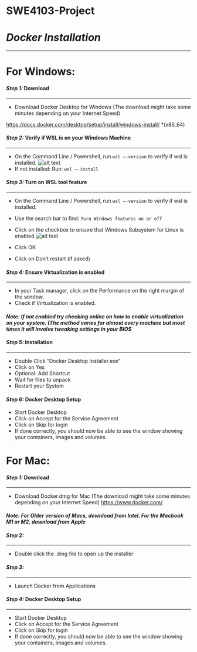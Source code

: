 # SWE4103-Project

# *Docker Installation*  
---
# For Windows:  

#### *Step 1:* Download
---
- Download Docker Desktop for Windows (The download might take some minutes depending on your Internet Speed)


https://docs.docker.com/desktop/setup/install/windows-install/
*(x86_64)

#### *Step 2:* Verify if WSL is on your Windows Machine
---
- On the Command Line / Powershell, run
`wsl –-version` 
to verify if wsl is installed.
![alt text](https://github.com/h0nt3d/SWE4103-Project/blob/docker_setup/images/wsl.png?raw=true)
- If not installed:
Run:
`wsl –-install`

#### *Step 3:* Turn on WSL tool feature
---
- On the Command Line / Powershell, run
`wsl –-version` 
to verify if wsl is installed.

- Use the search bar to find:
`Turn Windows features on or off`

- Click on the checkbox to ensure that Windows Subsystem for Linux is enabled
![alt text](https://github.com/h0nt3d/SWE4103-Project/blob/docker_setup/images/features.png?raw=true)

- Click OK
- Click on Don’t restart (if asked)

#### *Step 4:* Ensure Virtualization is enabled
---
- In your Task manager, click on the Performance on the right margin of the window.
- Check if Virtualization is enabled.

#### *Note: If not enabled try checking online on how to enable virtualization on your system. (The method varies for almost every machine but most times it will involve tweaking settings in your BIOS*

#### *Step 5:* Installation
---
- Double Click “Docker Desktop Installer.exe”
- Click on Yes
- Optional: Add Shortcut
- Wait for files to unpack
- Restart your System

#### *Step 6:* Docker Desktop Setup
- Start Docker Desktop
- Click on Accept for the Service Agreement
- Click on Skip for login
- If done correctly, you should now be able to see the window showing your containers, images and volumes.

# For Mac:  

#### *Step 1:* Download
----
 - Download Docker.dmg for Mac (The download might take some minutes depending on your Internet Speed)
https://www.docker.com/

#### *Note: For Older version of Macs, download from Intel. For the Macbook M1 or M2, download from Apple*

#### *Step 2:* 
----
 - Double click the .dmg file to open up the installer

#### *Step 3:* 
----
 - Launch Docker from Applications

#### *Step 4:* Docker Desktop Setup
----
 - Start Docker Desktop
- Click on Accept for the Service Agreement
- Click on Skip for login
- If done correctly, you should now be able to see the window showing your containers, images and volumes.
